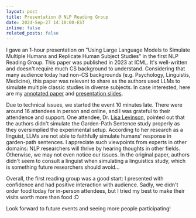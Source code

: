 ```yaml
---
layout: post
title: Presentation @ NLP Reading Group 
date: 2024-Sep-27 14:10:00-EST
inline: false
related_posts: false
---
```

I gave an 1-hour presentation on "Using Large Language Models to Simulate Multiple Humans and Replicate Human Subject Studies" in the first NLP Reading Group. This paper was published in 2023 at ICML. It's well-written and doesn't require much CS background to understand. Considering that many audience today had non-CS backgrounds (e.g. Psychology, Linguistis, Medicine), this paper was relevant to share as the authors used LLMs to simulate multiple classic studies in diverse subjects. In case interested, here are my [annotated paper](https://acrobat.adobe.com/link/review?uri=urn:aaid:scds:US:d0a0c2cf-20ce-332f-830d-6f3112cd8dcb) and [presentation slides](https://umich-my.sharepoint.com/:p:/g/personal/bowenyi_umich_edu/EW0MT4K9wmtOgDQEaiNViX8Bs4n5wRD4GCa6SnhxbIyOLA?e=0wHb5f).

Due to technical issues, we started the event 10 minutes late. There were around 16 attendees in person and online, and I was grateful to their attendence and support. One attendee, Dr. [Lisa Levinson](https://lisalevinson.github.io/), pointed out that the authors didn't simulate the Garden-Path Sentence study properly as they oversimplied the experimental setup. According to her research as a linguist, LLMs are not able to faithfully simulate humans' response in garden-path sentences. I appreciate such viewpoints from experts in other domains: NLP researchers will thrive by hearing thoughts in other fields. Otherwise, we may not even notice our issues. In the original paper, authors didn't seem to consult a linguist when simulating a linguistics study, which is something future researchers should avoid...

Overall, the first reading group was a good start: I presented with confidence and had positive interaction with audience. Sadly, we didn't order food today for in-person attendees, but I tried my best to make their visits worth more than food :D 

Look forward to future events and seeing more people participating!       

           
   